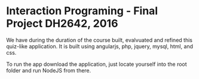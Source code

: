Interaction Programing - Final Project DH2642, 2016
=================================================
We have during the duration of the course built, evalvuated and refined this quiz-like application. It is built using angularjs, php, jquery, mysql, html, and css. 

To run the app download the application, just locate yourself into the root folder and run NodeJS from there.
